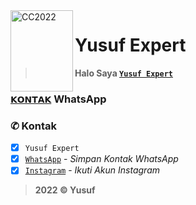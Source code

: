 <img src="https://cdn.pixabay.com/photo/2018/09/11/14/49/moe-3669736_1280.png" alt="CC2022" align="left" width="100" height="130">

# Yusuf Expert
> **Halo Saya [`Yusuf Expert`](https://wa.me/qr/O65CD77FOVMNK1)**

### [`𝗞𝗢𝗡𝗧𝗔𝗞`](https://wa.me/6283873115706) WhatsApp

### ✆ Kontak
- [x] `Yusuf Expert`
- [x] [`WhatsApp`](https://wa.me/6283873115706) - *Simpan Kontak WhatsApp*
- [x] [`Instagram`](https://www.instagram.com/yusuf.expert) - *Ikuti Akun Instagram*

> **2022 © Yusuf**
